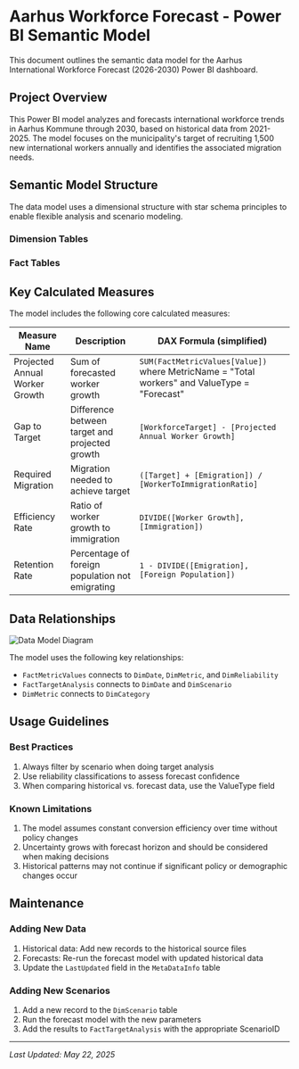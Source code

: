 # Aarhus Workforce Forecast - Power BI Semantic Model

This document outlines the semantic data model for the Aarhus International Workforce Forecast (2026-2030) Power BI dashboard.

## Project Overview

This Power BI model analyzes and forecasts international workforce trends in Aarhus Kommune through 2030, based on historical data from 2021-2025. The model focuses on the municipality's target of recruiting 1,500 new international workers annually and identifies the associated migration needs.

## Semantic Model Structure

The data model uses a dimensional structure with star schema principles to enable flexible analysis and scenario modeling.

### Dimension Tables



### Fact Tables



## Key Calculated Measures

The model includes the following core calculated measures:

| Measure Name | Description | DAX Formula (simplified) |
|--------------|-------------|--------------------------|
| Projected Annual Worker Growth | Sum of forecasted worker growth | `SUM(FactMetricValues[Value])` where MetricName = "Total workers" and ValueType = "Forecast" |
| Gap to Target | Difference between target and projected growth | `[WorkforceTarget] - [Projected Annual Worker Growth]` |
| Required Migration | Migration needed to achieve target | `([Target] + [Emigration]) / [WorkerToImmigrationRatio]` |
| Efficiency Rate | Ratio of worker growth to immigration | `DIVIDE([Worker Growth], [Immigration])` |
| Retention Rate | Percentage of foreign population not emigrating | `1 - DIVIDE([Emigration], [Foreign Population])` |

## Data Relationships

![Data Model Diagram](model_diagram.png)

The model uses the following key relationships:
- `FactMetricValues` connects to `DimDate`, `DimMetric`, and `DimReliability`
- `FactTargetAnalysis` connects to `DimDate` and `DimScenario`
- `DimMetric` connects to `DimCategory`

## Usage Guidelines

### Best Practices
1. Always filter by scenario when doing target analysis
2. Use reliability classifications to assess forecast confidence
3. When comparing historical vs. forecast data, use the ValueType field

### Known Limitations
1. The model assumes constant conversion efficiency over time without policy changes
2. Uncertainty grows with forecast horizon and should be considered when making decisions
3. Historical patterns may not continue if significant policy or demographic changes occur

## Maintenance

### Adding New Data
1. Historical data: Add new records to the historical source files
2. Forecasts: Re-run the forecast model with updated historical data
3. Update the `LastUpdated` field in the `MetaDataInfo` table

### Adding New Scenarios
1. Add a new record to the `DimScenario` table
2. Run the forecast model with the new parameters
3. Add the results to `FactTargetAnalysis` with the appropriate ScenarioID

---

*Last Updated: May 22, 2025*